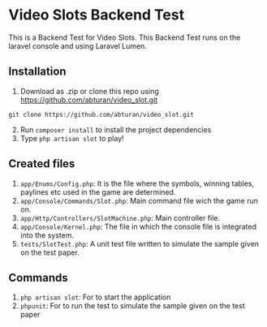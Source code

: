 # Video Slots Backend Test
This is a Backend Test for Video Slots. This Backend Test runs on the laravel console and using Laravel Lumen. 

## Installation
1. Download as .zip or clone this repo using https://github.com/abturan/video_slot.git
```console
git clone https://github.com/abturan/video_slot.git
```
2. Run ```composer install``` to install the project dependencies
3. Type ```php artisan slot``` to play!   


## Created files

1. ```app/Enums/Config.php```: It is the file where the symbols, winning tables, paylines etc used in the game are determined.
2. ```app/Console/Commands/Slot.php```: Main command file wich the game run on.
3. ```app/Http/Controllers/SlotMachine.php```: Main controller file.
4. ```app/Console/Kernel.php```: The file in which the console file is integrated into the system.
4. ```tests/SlotTest.php```: A unit test file written to simulate the sample given on the test paper.

## Commands

1. ```php artisan slot```: For to start the application
1. ```phpunit```: For to run the test to simulate the sample given on the test paper

